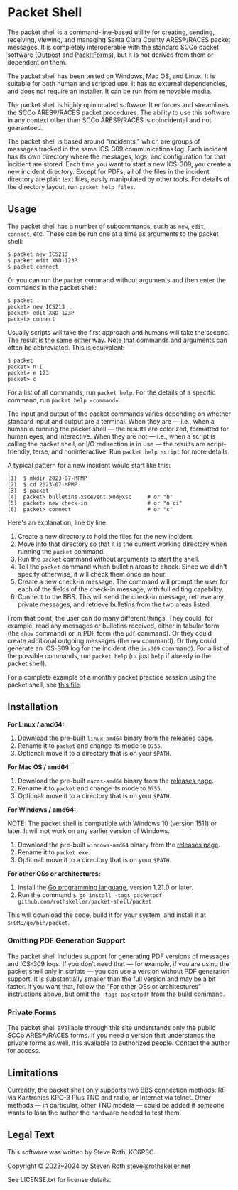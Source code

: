 # Packet Shell

The packet shell is a command-line-based utility for creating, sending,
receiving, viewing, and managing Santa Clara County ARES®/RACES packet messages.
It is completely interoperable with the standard SCCo packet software ([Outpost]
and [PackItForms]), but it is not derived from them or dependent on them.

[Outpost]: http://www.outpostpm.org/
[PackItForms]: https://www.scc-ares-races.org/operations/equipment/packet/software/packitforms

The packet shell has been tested on Windows, Mac OS, and Linux. It is suitable
for both human and scripted use. It has no external dependencies, and does not
require an installer. It can be run from removable media.

The packet shell is highly opinionated software. It enforces and streamlines
the SCCo ARES®/RACES packet procedures. The ability to use this software in any
context other than SCCo ARES®/RACES is coincidental and not guaranteed.

The packet shell is based around “incidents,” which are groups of messages
tracked in the same ICS-309 communications log. Each incident has its own
directory where the messages, logs, and configuration for that incident are
stored. Each time you want to start a new ICS-309, you create a new incident
directory. Except for PDFs, all of the files in the incident directory are
plain text files, easily manipulated by other tools. For details of the
directory layout, run `packet help files`.

## Usage

The packet shell has a number of subcommands, such as `new`, `edit`, `connect`,
etc. These can be run one at a time as arguments to the packet shell:

    $ packet new ICS213
    $ packet edit XND-123P
    $ packet connect

Or you can run the `packet` command without arguments and then enter the
commands in the packet shell:

    $ packet
    packet> new ICS213
    packet> edit XND-123P
    packet> connect

Usually scripts will take the first approach and humans will take the second.
The result is the same either way. Note that commands and arguments can often
be abbreviated. This is equivalent:

    $ packet
    packet> n i
    packet> e 123
    packet> c

For a list of all commands, run `packet help`. For the details of a specific
command, run `packet help «command»`.

The input and output of the packet commands varies depending on whether standard
input and output are a terminal. When they are — i.e., when a human is running
the packet shell — the results are colorized, formatted for human eyes, and
interactive. When they are not — i.e., when a script is calling the packet
shell, or I/O redirection is in use — the results are script-friendly, terse,
and noninteractive. Run `packet help script` for more details.

A typical pattern for a new incident would start like this:

    (1)  $ mkdir 2023-07-MPMP
    (2)  $ cd 2023-07-MPMP
    (3)  $ packet
    (4)  packet> bulletins xscevent xnd@xsc     # or "b"
    (5)  packet> new check-in                   # or "n ci"
    (6)  packet> connect                        # or "c"

Here's an explanation, line by line:

1.  Create a new directory to hold the files for the new incident.
2.  Move into that directory so that it is the current working directory when
    running the `packet` command.
3.  Run the `packet` command without arguments to start the shell.
4.  Tell the `packet` command which bulletin areas to check. Since we didn't
    specify otherwise, it will check them once an hour.
5.  Create a new check-in message. The command will prompt the user for each of
    the fields of the check-in message, with full editing capability.
6.  Connect to the BBS. This will send the check-in message, retrieve any
    private messages, and retrieve bulletins from the two areas listed.

From that point, the user can do many different things. They could, for
example, read any messages or bulletins received, either in tabular form (the
`show` command) or in PDF form (the `pdf` command). Or they could create
additional outgoing messages (the `new` command). Or they could generate an
ICS-309 log for the incident (the `ics309` command). For a list of the
possible commands, run `packet help` (or just `help` if already in the packet
shell).

For a complete example of a monthly packet practice session using the packet
shell, see <a href="https://rothskeller.net/2023-12-MPMP.pdf">this file</a>.

## Installation

**For Linux / amd64:**

1. Download the pre-built `linux-amd64` binary from the [releases page](../../releases).
2. Rename it to `packet` and change its mode to `0755`.
3. Optional: move it to a directory that is on your `$PATH`.

**For Mac OS / amd64:**

1. Download the pre-built `macos-amd64` binary from the [releases page](../../releases).
2. Rename it to `packet` and change its mode to `0755`.
3. Optional: move it to a directory that is on your `$PATH`.

**For Windows / amd64:**

NOTE: The packet shell is compatible with Windows 10 (version 1511) or later.
It will not work on any earlier version of Windows.

1. Download the pre-built `windows-amd64` binary from the [releases page](../../releases).
2. Rename it to `packet.exe`.
3. Optional: move it to a directory that is on your `$PATH`.

**For other OSs or architectures:**

1. Install the [Go programming language](https://go.dev/), version 1.21.0 or
   later.
2. Run the command
   `$ go install -tags packetpdf github.com/rothskeller/packet-shell/packet`

This will download the code, build it for your system, and install it at
`$HOME/go/bin/packet`.

### Omitting PDF Generation Support

The packet shell includes support for generating PDF versions of messages and
ICS-309 logs. If you don’t need that — for example, if you are using the packet
shell only in scripts — you can use a version without PDF generation support.
It is substantially smaller than the full version and may be a bit faster. If
you want that, follow the “For other OSs or architectures” instructions above,
but omit the `-tags packetpdf` from the build command.

### Private Forms

The packet shell available through this site understands only the public SCCo
ARES®/RACES forms. If you need a version that understands the private forms as
well, it is available to authorized people. Contact the author for access.

## Limitations

Currently, the packet shell only supports two BBS connection methods: RF via
Kantronics KPC-3 Plus TNC and radio, or Internet via telnet. Other methods —
in particular, other TNC models — could be added if someone wants to loan the
author the hardware needed to test them.

## Legal Text

This software was written by Steve Roth, KC6RSC.

Copyright © 2023–2024 by Steven Roth <steve@rothskeller.net>

See LICENSE.txt for license details.
